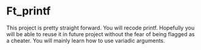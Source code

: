 # Ft_printf
This project is pretty straight forward. You will recode printf. Hopefully you will be able to reuse it in future project without the fear of being flagged as a cheater.
You will mainly learn how to use variadic arguments.
